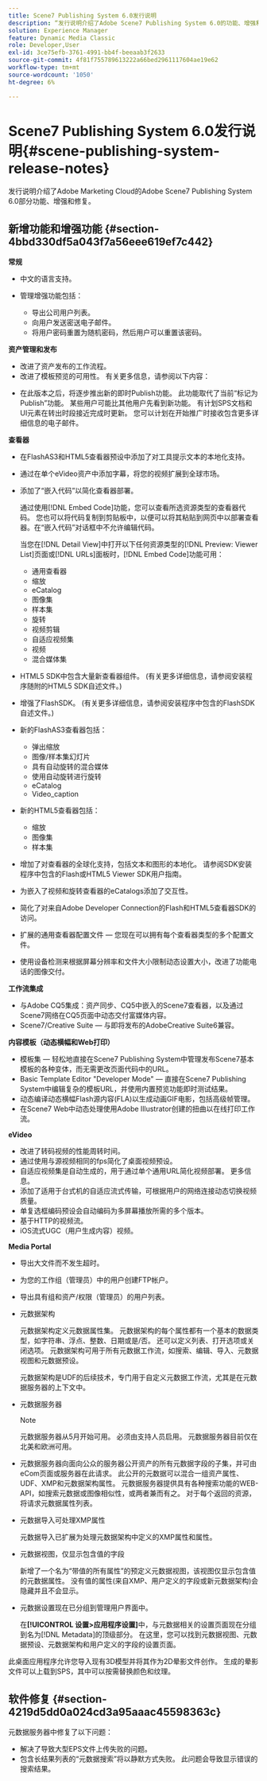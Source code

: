 ```yaml
---
title: Scene7 Publishing System 6.0发行说明
description: “发行说明介绍了Adobe Scene7 Publishing System 6.0的功能、增强和修复，它是Adobe Marketing Cloud中Adobe Experience Manager解决方案的一部分。”
solution: Experience Manager
feature: Dynamic Media Classic
role: Developer,User
exl-id: 3ce75efb-3761-4991-bb4f-beeaab3f2633
source-git-commit: 4f81f755789613222a66bed2961117604ae19e62
workflow-type: tm+mt
source-wordcount: '1050'
ht-degree: 6%

---
```


# Scene7 Publishing System 6.0发行说明{#scene-publishing-system-release-notes}

发行说明介绍了Adobe Marketing Cloud的Adobe Scene7 Publishing System 6.0部分功能、增强和修复。

## 新增功能和增强功能 {#section-4bbd330df5a043f7a56eee619ef7c442}

**常规**

* 中文的语言支持。
* 管理增强功能包括：

   * 导出公司用户列表。
   * 向用户发送密送电子邮件。
   * 将用户密码重置为随机密码，然后用户可以重置该密码。

<!--       [More information](http://help.adobe.com/en_US/scene7/using/WS662101DF-D697-47a7-A7D8-B52FD8E94438.html). -->

**资产管理和发布**

* 改进了资产发布的工作流程。<!-- [More information](http://help.adobe.com/en_US/scene7/using/WS3673AD39-098B-4f08-8A24-CA51261B7366.html). -->
* 改进了模板预览的可用性。 有关更多信息，请参阅以下内容：

<!--   [Configuring default viewers](http://help.adobe.com/en_US/scene7/using/WS98ca2e6790647c06-76b2d0e0135685cd4a8-8000.html)

  [Previewing an asset based on viewer platform type](http://help.adobe.com/en_US/scene7/using/WS98ca2e6790647c06-2ce305113564963202-7fff.html)

  [Previewing an image asset based on its image preset](http://help.adobe.com/en_US/scene7/using/WS98ca2e6790647c06-2ce305113564963202-7ffe.html) -->

* 在此版本之后，将逐步推出新的即时Publish功能。 此功能取代了当前“标记为Publish”功能。 某些用户可能比其他用户先看到新功能。 有计划SPS文档和UI元素在转出时段接近完成时更新。 您可以计划在开始推广时接收包含更多详细信息的电子邮件。

**查看器**

* 在FlashAS3和HTML5查看器预设中添加了对工具提示文本的本地化支持。
* 通过在单个eVideo资产中添加字幕，将您的视频扩展到全球市场。
* 添加了“嵌入代码”以简化查看器部署。

  通过使用[!DNL Embed Code]功能，您可以查看所选资源类型的查看器代码。 您也可以将代码复制到剪贴板中，以便可以将其粘贴到网页中以部署查看器。在“嵌入代码”对话框中不允许编辑代码。

  当您在[!DNL Detail View]中打开以下任何资源类型的[!DNL Preview: Viewer List]页面或[!DNL URLs]面板时，[!DNL Embed Code]功能可用：

   * 通用查看器
   * 缩放
   * eCatalog
   * 图像集
   * 样本集
   * 旋转
   * 视频剪辑
   * 自适应视频集
   * 视频
   * 混合媒体集

<!--   [More information](http://help.adobe.com/en_US/scene7/using/WS98ca2e6790647c06-2ce305113564963202-7fff.html) -->

* HTML5 SDK中包含大量新查看器组件。 (有关更多详细信息，请参阅安装程序随附的HTML5 SDK自述文件。)
* 增强了FlashSDK。 (有关更多详细信息，请参阅安装程序中包含的FlashSDK自述文件。)
* 新的FlashAS3查看器包括：

   * 弹出缩放
   * 图像/样本集幻灯片
   * 具有自动旋转的混合媒体
   * 使用自动旋转进行旋转
   * eCatalog
   * Video_caption

* 新的HTML5查看器包括：

   * 缩放
   * 图像集
   * 样本集

* 增加了对查看器的全球化支持，包括文本和图形的本地化。 请参阅SDK安装程序中包含的Flash或HTML5 Viewer SDK用户指南。
* 为嵌入了视频和旋转查看器的eCatalogs添加了交互性。
* 简化了对来自Adobe Developer Connection的Flash和HTML5查看器SDK的访问。<!-- [More information](http://help.adobe.com/en_US/scene7/using/WSd4272150f67705c11b002eec12fcba4dee6-8000.html). -->
* 扩展的通用查看器配置文件 — 您现在可以拥有每个查看器类型的多个配置文件。<!-- [More information](http://help.adobe.com/en_US/scene7/using/WS1c46793299cf21d73076df86131b02b67e8-8000.html). -->
* 使用设备检测来根据屏幕分辨率和文件大小限制动态设置大小，改进了功能电话的图像交付。<!-- [More information](http://help.adobe.com/en_US/scene7/using/WS1c46793299cf21d7-6ad692c9131d90d137a-8000.html). -->

**工作流集成**

* 与Adobe CQ5集成：资产同步、CQ5中嵌入的Scene7查看器，以及通过Scene7网络在CQ5页面中动态交付富媒体内容。
* Scene7/Creative Suite — 与即将发布的AdobeCreative Suite6兼容。

<!-- Search&Promote is end of life as of September 1, 2022 * New integrated workflow with Adobe Search&Promote: Easily add Scene7 marketing banners that are dynamically assembled based on Search&Promote campaign rules to search and navigation pages.

  See "About Banners" in Adobe Search&Promote documentation.  -->

**内容模板（动态横幅和Web打印）**

* 模板集 — 轻松地直接在Scene7 Publishing System中管理发布Scene7基本模板的各种变体，而无需更改页面代码中的URL。<!-- [More information](http://help.adobe.com/en_US/scene7/using/WSd968ca97bf00cf72-5eede3a113268dc80f5-8000.html).  -->
* Basic Template Editor &quot;Developer Mode&quot; — 直接在Scene7 Publishing System中编辑复杂的模板URL，并使用内置预览功能即时测试结果。
* 动态编译动态横幅Flash源内容(FLA)以生成动画GIF电影，包括高级帧管理。<!-- [More information](http://help.adobe.com/en_US/scene7/using/WSd968ca97bf00cf72-5eedd3a113268dc80f4-8000.html).  -->
* 在Scene7 Web中动态处理使用Adobe Illustrator创建的扭曲以在线打印工作流。<!-- [More information](http://help.adobe.com/en_US/scene7/using/WSef8d5860223939e2-d19776312a7267a200-8000.html#WSd968ca97bf00cf72-5eedd3a113268dc80f5-8000). -->

**eVideo**

* 改进了转码视频的性能周转时间。
* 通过使用与源视频相同的fps简化了桌面视频预设。<!-- [More information](http://help.adobe.com/en_US/scene7/using/WSE86ACF2B-BD50-4c48-A1D7-9CD4405B62D0.html#WS1c46793299cf21d7-39fae9c1131ba8968f7-7fff).  -->
* 自适应视频集是自动生成的，用于通过单个通用URL简化视频部署。 更多信息。<!-- [More information](http://help.adobe.com/en_US/scene7/using/WS1c46793299cf21d7-6ad692c9131d90d137a-8000.html).  -->
* 添加了适用于台式机的自适应流式传输，可根据用户的网络连接动态切换视频质量。<!-- [More information](http://help.adobe.com/en_US/scene7/using/WS1c46793299cf21d7-6ad692c9131d90d137a-8000.html).  -->
* 单复选框编码预设会自动编码为多屏幕播放所需的多个版本。<!-- [More information](http://help.adobe.com/en_US/scene7/using/WS1c46793299cf21d7-5abae30d131ddfed85f-8000.html).  -->
* 基于HTTP的视频流。<!-- [More information](http://help.adobe.com/en_US/scene7/using/WS98ca2e6790647c0632156edd1369e58559f-8000.html).  -->
* iOS流式UGC（用户生成内容）视频。<!-- [More information](http://help.adobe.com/en_US/scene7/using/WSe8b0455615e2dc47-2df907a712f31201b35-8000.html). -->

**Media Portal**

* 导出大文件而不发生超时。
* 为您的工作组（管理员）中的用户创建FTP帐户。
* 导出具有组和资产/权限（管理员）的用户列表。

* 元数据架构

  元数据架构定义元数据属性集。 元数据架构的每个属性都有一个基本的数据类型，如字符串、浮点、整数、日期或是/否。 还可以定义列表、打开选项或关闭选项。 元数据架构可用于所有元数据工作流，如搜索、编辑、导入、元数据视图和元数据预设。<!-- [More information](http://help.adobe.com/en_US/scene7/using/WS259993e42159a215-1c6a66df1265272619e-7fec.html#WSd968ca97bf03cf72-5e3dd3a113268dc80f5-8000). -->

  元数据架构是UDF的后续技术，专门用于自定义元数据工作流，尤其是在元数据服务器的上下文中。

* 元数据服务器

  >[!NOTE]
  >
  >元数据服务器从5月开始可用。 必须由支持人员启用。 元数据服务器目前仅在北美和欧洲可用。

* 元数据服务器向面向公众的服务器公开资产的所有元数据字段的子集，并可由eCom页面或服务器在此请求。 此公开的元数据可以混合一组资产属性、UDF、XMP和元数据架构属性。 元数据服务器提供具有各种搜索功能的WEB-API，如搜索元数据或图像相似性，或两者兼而有之。 对于每个返回的资源，将请求元数据属性列表。
* 元数据导入可处理XMP属性

  元数据导入已扩展为处理元数据架构中定义的XMP属性和属性。
* 元数据视图，仅显示包含值的字段

  新增了一个名为“带值的所有属性”的预定义元数据视图，该视图仅显示包含值的元数据属性。 没有值的属性(来自XMP、用户定义的字段或新元数据架构)会隐藏并且不会显示。
* 元数据设置现在已分组到管理用户界面中。

  在&#x200B;**[!UICONTROL 设置>应用程序设置]**&#x200B;中，与元数据相关的设置页面现在分组到名为[!DNL Metadata]的顶级部分。 在这里，您可以找到元数据视图、元数据预设、元数据架构和用户定义的字段的设置页面。

此桌面应用程序允许您导入现有3D模型并将其作为2D晕影文件创作。 生成的晕影文件可以上载到SPS，其中可以按需替换颜色和纹理。

## 软件修复 {#section-4219d5dd0a024cd3a95aaac45598363c}

元数据服务器中修复了以下问题：

* 解决了导致大型EPS文件上传失败的问题。
* 包含长结果列表的“元数据搜索”将以静默方式失败。 此问题会导致显示错误的搜索结果。
